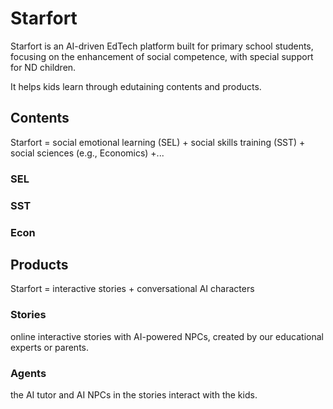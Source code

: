 # Starfort

Starfort is an AI-driven EdTech platform built for primary school students, focusing on the enhancement of social competence, with special support for ND children.

It helps kids learn through edutaining contents and products.

## Contents

Starfort = social emotional learning (SEL) + social skills training (SST) + social sciences (e.g., Economics) +...

### SEL

### SST

### Econ

## Products

Starfort = interactive stories + conversational AI characters

### Stories

online interactive stories with AI-powered NPCs, created by our educational experts or parents.

### Agents

the AI tutor and AI NPCs in the stories interact with the kids.
